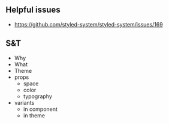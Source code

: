 ## Helpful issues

- https://github.com/styled-system/styled-system/issues/169


## S&T

- Why
- What
- Theme
- props
  - space
  - color
  - typography
- variants
  - in component
  - in theme
